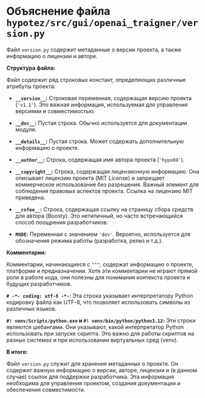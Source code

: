 # Объяснение файла `hypotez/src/gui/openai_trаigner/version.py`

Файл `version.py` содержит метаданные о версии проекта, а также информацию о лицензии и авторе.

**Структура файла:**

Файл содержит ряд строковых констант, определяющих различные атрибуты проекта:

* **`__version__`:**  Строковая переменная, содержащая версию проекта (`'v1.1'`).  Это важная информация, используемая для управления версиями и совместимостью.

* **`__doc__`:** Пустая строка.  Обычно используется для документации модуля.

* **`__details__`:** Пустая строка.  Может содержать дополнительную информацию о проекте.

* **`__author__`:** Строка, содержащая имя автора проекта (`'hypo69'`).

* **`__copyright__`:** Строка, содержащая лицензионную информацию. Она описывает лицензию проекта (MIT License) и запрещает коммерческое использование без разрешения.  Важный элемент для соблюдения правовых аспектов проекта. Ссылка на лицензию MIT приведена.

* **`__cofee__`:** Строка, содержащая ссылку на страницу сбора средств для автора (Boosty).  Это нетипичный, но часто встречающийся способ поощрения разработчиков.

* **`MODE`:** Переменная с значением `'dev'`.  Вероятно, используется для обозначения режима работы (разработка, релиз и т.д.).

**Комментарии:**

Комментарии, начинающиеся с `"""`, содержат информацию о проекте, платформе и предназначении. Хотя эти комментарии не играют прямой роли в работе кода, они полезны для понимания контекста проекта и будущих разработчиков.

**`# -*- coding: utf-8 -*-`**: Эта строка указывает интерпретатору Python кодировку файла как UTF-8, что позволяет использовать символы из различных языков.

**`#! venv/Scripts/python.exe` и `#! venv/bin/python/python3.12`:** Эти строки являются шебангами.  Они указывают, какой интерпретатор Python использовать при запуске скрипта.  Это важно для работы скриптов на разных системах и при использовании виртуальных сред (venv).

**В итоге:**

Файл `version.py` служит для хранения метаданных о проекте.  Он содержит важную информацию о версии, авторе, лицензии и (в данном случае) ссылок для поддержки разработчика.  Эта информация необходима для управления проектом, создания документации и обеспечения совместимости.